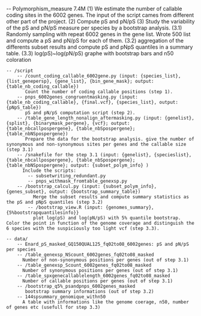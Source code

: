 -- Polymorphism_measure 7.4M
(1) We estimate the number of callable coding sites in the 6002 genes. The input of the script cames from different other part of the project.
(2) Compute pS and pN/pS
(3) Study the variability of the pS and pN/pS measure per species by a bootstrap analysis.
    (3.1) Randomly sampling with repeat 6002 genes in the gene list.
    	  Wrote 500 list and compute a pS and pN/pS for each of them.
    (3.2) aggregation of the differents subset results and compute pS and pNpS quantiles in a summary table.
    (3.3) log(pS)~log(pN/pS) graphe with bootstrap bars and n50 coloration
	
	-- /script
		-- /count_coding_callable_6002gene.py (input: {species_list}, {list_genepersp}, {gene_list}, {bin_gene_mask}; output: {table_nb_coding_callable})
		   Count the number of coding callable positions (step 1).
		-- pnps_6002genes_congruentmasking.py (input: {table_nb_coding_callable}, {final.vcf}, {species_list}, output: {pNpS_table})
		   pS and pN/pS computation script (step 2).
		-- /table_gene_length_nonalign_aftermasking.py (input: {genelist}, {splist}, {binarymask_pergene}, {vcf}; output: {table_nbcallpospergene}, {table_nbSpospergene}; {table_nbNSpospergene})
		   Prepare the data for the bootstrap analysis. give the number of synonymous and non-synonymous sites per genes and the callable size (step 3.1)
		-- /snakefile for the step 3.1 (input: {genelist}, {specieslist}, {table_nbcallpospergene}, {table_nbSpospergene}; {table_nbNSpospergene}; output: {subset_polym_info} )
		  Include the scripts:
		  	-- subsetwriting_redundant.py
		  	-- pnps_withmask_fromtable_genexsp.py
		-- /bootstrap_calcul.py (input: {subset_polym_info}, {genes_subset}, output: {bootstrap_summary_table})
	          Merge the subset results and compute summary statistics as the pS and pNpS quantiles (step 3.2)
	        -- /bootstrap_view.R (input: {genomes_summary}, {5%bootstrapquantilesinfo}}
	          plot log(pS) and log(pN/pS) with 5% quantile bootstrap. Color the point in function of the genome coverage and distinguish the 6 species with the suspiciously too light vcf (step 3.3).

	-- data/
		-- Enard_pS_masked_GQ150QUAL125_fq02to08_6002genes: pS and pN/pS per species
		-- /table_genexsp_NScount_6002genes_fq02to08_masked
		  Number of non-synonymous positions per genes (out of step 3.1)
		-- /table_genexsp_Scount_6002genes_fq02to08_masked
		  Number of synonymous positions per genes (out of step 3.1)
		-- /table_spxgenecallablelength_6002genes_fq02to08_masked
		  Number of callable positions per genes (out of step 3.1)
		-- /bootstrap_q5%_psandpnps_6002genes_masked
		   bootstrap summary informations (out of step 3.2)
		-- 144spsummary_genomique_withn50
		  A table with informations like the genome coerage, n50, number of genes etc (usefull for step 3.3)
		
